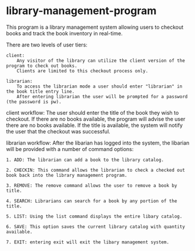 # library-management-program
This program is a library management system allowing users to checkout books and track the book inventory in real-time.

There are two levels of user tiers:
    
    client:
        Any visitor of the library can utilize the client version of the program to check out books.
        Clients are limited to this checkout process only.
    
    librarian:
        To access the librarian mode a user should enter "librarian" in the book title entry line.
        After entering librarian the user will be prompted for a password (the password is pw).

client workflow:
The user should enter the title of the book they wish to checkout. If there are no books available, the program will advise the user there are no books available.
If the title is available, the system will notify the user that the checkout was successful.

librarian workflow:
After the libarian has logged into the system, the libarian will be provided with a number of command options:

    1. ADD: The librarian can add a book to the library catalog.

    2. CHECKIN: This command allows the librarian to check a checked out book back into the library management program.

    3. REMOVE: The remove command allows the user to remove a book by title.

    4. SEARCH: Librarians can search for a book by any portion of the title.

    5. LIST: Using the list command displays the entire libary catalog.

    6. SAVE: This option saves the current library catalog with quantity available.

    7. EXIT: entering exit will exit the libary management system.

